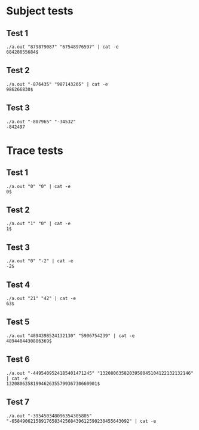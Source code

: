 # Subject tests
## Test 1
```
./a.out "879879087" "67548976597" | cat -e
68428855684$
```
## Test 2
```
./a.out "-876435" "987143265" | cat -e
986266830$
```
## Test 3
```
./a.out "-807965" "-34532"
-842497
```

# Trace tests
## Test 1
```
./a.out "0" "0" | cat -e
0$
```
## Test 2
```
./a.out "1" "0" | cat -e
1$
```
## Test 3
```
./a.out "0" "-2" | cat -e
-2$
```
## Test 4
```
./a.out "21" "42" | cat -e
63$
```
## Test 5
```
./a.out "4894398524132130" "5906754239" | cat -e
4894404430886369$
```
## Test 6
```
./a.out "-4495409524185401471245" "1320806358203958045104122132132146" | cat -e
1320806358199462635579936730660901$
```
## Test 7
```
./a.out "-395450348096354305805" "-65849062158917658342568439612590230455643092" | cat -e
```
